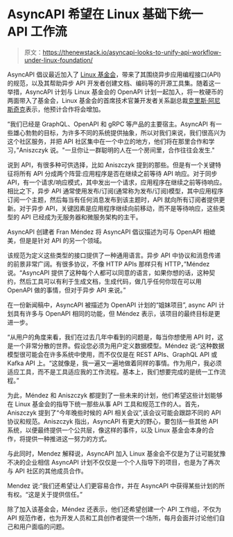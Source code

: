 # AsyncAPI 希望在 Linux 基础下统一 API 工作流

> 原文：<https://thenewstack.io/asyncapi-looks-to-unify-api-workflow-under-linux-foundation/>

AsyncAPI 倡议最近加入了 [Linux 基金会](https://training.linuxfoundation.org/training/course-catalog/?utm_content=inline-mention)，带来了其围绕异步应用编程接口(API)的规范，以及其帮助异步 API 开发者创建文档、编码等的开源工具集。随着这一举措，AsyncAPI 计划与 Linux 基金会的 OpenAPI 计划一起加入，将一枚硬币的两面带入了基金会，Linux 基金会的首席技术官兼开发者关系副总裁[克里斯·阿尼斯奇克](https://www.linkedin.com/in/caniszczyk)表示，他预计合作将会增加。

“我们已经是 GraphQL、OpenAPI 和 gRPC 等产品的主要宿主。AsyncAPI 有一些雄心勃勃的目标，为许多不同的系统提供抽象，所以对我们来说，我们很高兴为这个社区服务，并把 API 社区集中在一个中立的地方，他们将在那里合作和学习，”Aniszczyk 说。"一旦你让一群聪明的人在一个房间里，合作往往会发生."

说到 API，有很多种可供选择，比如 Aniszczyk 提到的那些。但是有一个关键特征将所有 API 分成两个阵营:应用程序是否在继续之前等待 API 响应。对于同步 API，有一个请求/响应模式，其中发出一个请求，应用程序在继续之前等待响应。相比之下，异步 API 通常使用发布/订阅(通常称为发布/订阅)模型，其中应用程序订阅一个主题，然后每当有任何消息发布到该主题时，API 就向所有订阅者提供更新。对于异步 API，关键因素是应用程序继续向前移动，而不是等待响应，这些类型的 API 已经成为无服务器和微服务架构的主干。

AsyncAPI 创建者 Fran Méndez 将 AsyncAPI 倡议描述为可与 OpenAPI 相媲美，但是是针对 API 的另一个领域。

该规范为定义这些类型的接口提供了一种通用语言。异步 API 中协议和消息传递的前景非常广阔。有很多协议，不像 HTTP APIs 那样只有 HTTP，”Méndez 说。“AsyncAPI 提供了这种每个人都可以同意的语言，如果你想的话，这种契约，然后工具可以有利于生成文档，生成代码，做几乎任何你现在可以用 OpenAPI 做的事情，但对于异步 API 来说。”

在一份新闻稿中，AsyncAPI 被描述为 OpenAPI 计划的“姐妹项目”, async API 计划具有许多与 OpenAPI 相同的功能，但 Méndez 表示，该项目的最终目标是更进一步。

“从用户的角度来看，我们在过去几年中看到的问题是，每当你想使用 API 时，这是一个非常分散的世界。假设您必须为用户定义数据模型。Méndez 说:“这种数据模型很可能会在许多系统中使用，而不仅仅是在 REST APIs、GraphQL API 或 Kafka API 上。“这就像是，我一遍又一遍地做着同样的事情。作为用户，我必须适应工具，而不是工具适应我的工作流程。基本上，我们想要完成的是统一工作流程。”

为此，Méndez 和 Aniszczyk 都提到了一些未来的计划，他们希望这些计划能够在 Linux 基金会的指导下统一那些从事 API 工具和规范工作的人。首先，Aniszczyk 提到了“今年晚些时候的 API 相关会议”,该会议可能会跟踪不同的 API 协议和规范。Aniszczyk 指出，AsyncAPI 有更大的野心，要包括一些其他 API 系统，以便最终提供一个公共层，像这样的事件，以及 Linux 基金会本身的合作，将提供一种推进这一努力的方式。

与此同时，Mendez 解释说，AsyncAPI 加入 Linux 基金会不仅是为了让可能犹豫不决的企业相信 AsyncAPI 计划不仅仅是一个个人指导下的项目，也是为了再次与 API 社区的其他成员合作。

Mendez 说:“我们还希望让人们更容易合作，并在 AsyncAPI 中获得某些计划的所有权。“这是关于提供信任。”

除了加入该基金会，Méndez 还表示，他们还希望创建一个 API 工作组，不仅为 API 规范作者，也为开发人员和工具创作者提供一个场所，每月会面并讨论他们自己和用户面临的问题。

<svg xmlns:xlink="http://www.w3.org/1999/xlink" viewBox="0 0 68 31" version="1.1"><title>Group</title> <desc>Created with Sketch.</desc></svg>